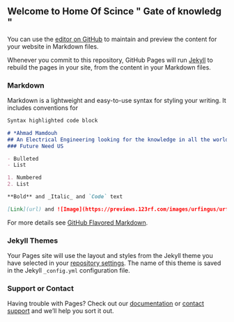 ## Welcome to Home Of Scince " Gate of knowledg "

You can use the [editor on GitHub](https://github.com/ahmadmamdouh1995/learning-journal/edit/master/index.md) to maintain and preview the content for your website in Markdown files.

Whenever you commit to this repository, GitHub Pages will run [Jekyll](https://jekyllrb.com/) to rebuild the pages in your site, from the content in your Markdown files.

### Markdown

Markdown is a lightweight and easy-to-use syntax for styling your writing. It includes conventions for

```markdown
Syntax highlighted code block

# *Ahmad Mamdouh
## An Electrical Engineering looking for the knowledge in all the world 
### Future Need US 

- Bulleted
- List

1. Numbered
2. List

**Bold** and _Italic_ and `Code` text

[Link](url) and ![Image](https://previews.123rf.com/images/urfingus/urfingus1510/urfingus151000098/46068724-concept-of-training-wooden-bookshelf-full-of-books-in-form-of-house-the-home-of-knowledge-homework-a.jpg)
```

For more details see [GitHub Flavored Markdown](https://guides.github.com/features/mastering-markdown/).

### Jekyll Themes

Your Pages site will use the layout and styles from the Jekyll theme you have selected in your [repository settings](https://github.com/ahmadmamdouh1995/learning-journal/settings). The name of this theme is saved in the Jekyll `_config.yml` configuration file.

### Support or Contact

Having trouble with Pages? Check out our [documentation](https://help.github.com/categories/github-pages-basics/) or [contact support](https://github.com/contact) and we’ll help you sort it out.
